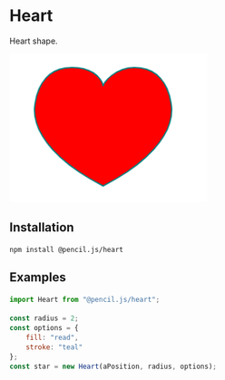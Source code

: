 # Heart

Heart shape.

![Heart example](../../media/examples/heart.png)


## Installation

    npm install @pencil.js/heart


## Examples

```js
import Heart from "@pencil.js/heart";

const radius = 2;
const options = {
    fill: "read",
    stroke: "teal"
};
const star = new Heart(aPosition, radius, options);
```

